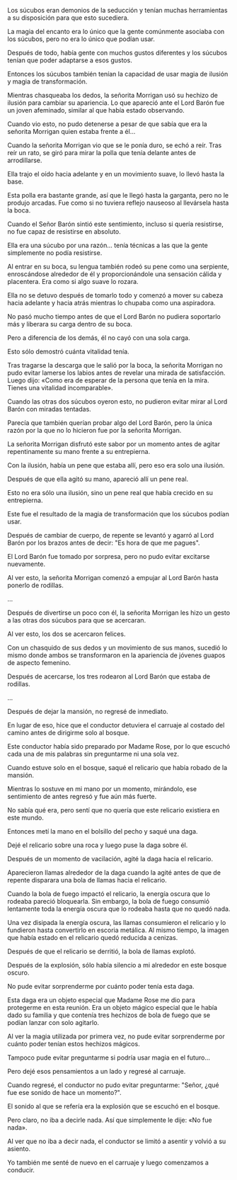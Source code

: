 
Los súcubos eran demonios de la seducción y tenían muchas herramientas a su disposición para que esto sucediera.

La magia del encanto era lo único que la gente comúnmente asociaba con los súcubos, pero no era lo único que podían usar.

Después de todo, había gente con muchos gustos diferentes y los súcubos tenían que poder adaptarse a esos gustos.

Entonces los súcubos también tenían la capacidad de usar magia de ilusión y magia de transformación.

Mientras chasqueaba los dedos, la señorita Morrigan usó su hechizo de ilusión para cambiar su apariencia. Lo que apareció ante el Lord Barón fue un joven afeminado, similar al que había estado observando.

Cuando vio esto, no pudo detenerse a pesar de que sabía que era la señorita Morrigan quien estaba frente a él...

Cuando la señorita Morrigan vio que se le ponía duro, se echó a reír. Tras reír un rato, se giró para mirar la polla que tenía delante antes de arrodillarse.

Ella trajo el oído hacia adelante y en un movimiento suave, lo llevó hasta la base.

Esta polla era bastante grande, así que le llegó hasta la garganta, pero no le produjo arcadas. Fue como si no tuviera reflejo nauseoso al llevársela hasta la boca.

Cuando el Señor Barón sintió este sentimiento, incluso si quería resistirse, no fue capaz de resistirse en absoluto.

Ella era una súcubo por una razón... tenía técnicas a las que la gente simplemente no podía resistirse.

Al entrar en su boca, su lengua también rodeó su pene como una serpiente, enroscándose alrededor de él y proporcionándole una sensación cálida y placentera. Era como si algo suave lo rozara.

Ella no se detuvo después de tomarlo todo y comenzó a mover su cabeza hacia adelante y hacia atrás mientras lo chupaba como una aspiradora.

No pasó mucho tiempo antes de que el Lord Barón no pudiera soportarlo más y liberara su carga dentro de su boca.

Pero a diferencia de los demás, él no cayó con una sola carga.

Esto sólo demostró cuánta vitalidad tenía.

Tras tragarse la descarga que le salió por la boca, la señorita Morrigan no pudo evitar lamerse los labios antes de revelar una mirada de satisfacción. Luego dijo: «Como era de esperar de la persona que tenía en la mira. Tienes una vitalidad incomparable».

Cuando las otras dos súcubos oyeron esto, no pudieron evitar mirar al Lord Barón con miradas tentadas.

Parecía que también querían probar algo del Lord Barón, pero la única razón por la que no lo hicieron fue por la señorita Morrigan.

La señorita Morrigan disfrutó este sabor por un momento antes de agitar repentinamente su mano frente a su entrepierna.

Con la ilusión, había un pene que estaba allí, pero eso era solo una ilusión.

Después de que ella agitó su mano, apareció allí un pene real.

Esto no era sólo una ilusión, sino un pene real que había crecido en su entrepierna.

Este fue el resultado de la magia de transformación que los súcubos podían usar.

Después de cambiar de cuerpo, de repente se levantó y agarró al Lord Barón por los brazos antes de decir: "Es hora de que me pagues".

El Lord Barón fue tomado por sorpresa, pero no pudo evitar excitarse nuevamente.

Al ver esto, la señorita Morrigan comenzó a empujar al Lord Barón hasta ponerlo de rodillas.

…

Después de divertirse un poco con él, la señorita Morrigan les hizo un gesto a las otras dos súcubos para que se acercaran.

Al ver esto, los dos se acercaron felices.

Con un chasquido de sus dedos y un movimiento de sus manos, sucedió lo mismo donde ambos se transformaron en la apariencia de jóvenes guapos de aspecto femenino.

Después de acercarse, los tres rodearon al Lord Barón que estaba de rodillas.

…

Después de dejar la mansión, no regresé de inmediato.

En lugar de eso, hice que el conductor detuviera el carruaje al costado del camino antes de dirigirme solo al bosque.

Este conductor había sido preparado por Madame Rose, por lo que escuchó cada una de mis palabras sin preguntarme ni una sola vez.

Cuando estuve solo en el bosque, saqué el relicario que había robado de la mansión.

Mientras lo sostuve en mi mano por un momento, mirándolo, ese sentimiento de antes regresó y fue aún más fuerte.

No sabía qué era, pero sentí que no quería que este relicario existiera en este mundo.

Entonces metí la mano en el bolsillo del pecho y saqué una daga.

Dejé el relicario sobre una roca y luego puse la daga sobre él.

Después de un momento de vacilación, agité la daga hacia el relicario.

Aparecieron llamas alrededor de la daga cuando la agité antes de que de repente disparara una bola de llamas hacia el relicario.

Cuando la bola de fuego impactó el relicario, la energía oscura que lo rodeaba pareció bloquearla. Sin embargo, la bola de fuego consumió lentamente toda la energía oscura que lo rodeaba hasta que no quedó nada.

Una vez disipada la energía oscura, las llamas consumieron el relicario y lo fundieron hasta convertirlo en escoria metálica. Al mismo tiempo, la imagen que había estado en el relicario quedó reducida a cenizas.

Después de que el relicario se derritió, la bola de llamas explotó.

Después de la explosión, sólo había silencio a mi alrededor en este bosque oscuro.

No pude evitar sorprenderme por cuánto poder tenía esta daga.

Esta daga era un objeto especial que Madame Rose me dio para protegerme en esta reunión. Era un objeto mágico especial que le había dado su familia y que contenía tres hechizos de bola de fuego que se podían lanzar con solo agitarlo.

Al ver la magia utilizada por primera vez, no pude evitar sorprenderme por cuánto poder tenían estos hechizos mágicos.

Tampoco pude evitar preguntarme si podría usar magia en el futuro...

Pero dejé esos pensamientos a un lado y regresé al carruaje.

Cuando regresé, el conductor no pudo evitar preguntarme: "Señor, ¿qué fue ese sonido de hace un momento?".

El sonido al que se refería era la explosión que se escuchó en el bosque.

Pero claro, no iba a decirle nada. Así que simplemente le dije: «No fue nada».

Al ver que no iba a decir nada, el conductor se limitó a asentir y volvió a su asiento.

Yo también me senté de nuevo en el carruaje y luego comenzamos a conducir.
